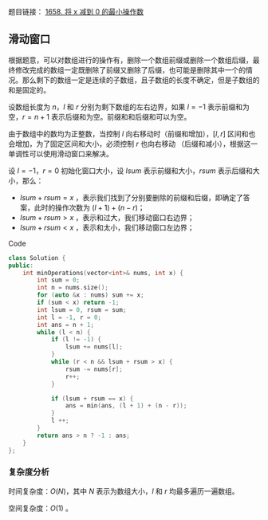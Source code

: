 题目链接： [1658. 将 x 减到 0 的最小操作数](https://leetcode.cn/problems/minimum-operations-to-reduce-x-to-zero/)

## 滑动窗口

根据题意，可以对数组进行的操作有，删除一个数组前缀或删除一个数组后缀，最终修改完成的数组一定既删除了前缀又删除了后缀，也可能是删除其中一个的情况。那么剩下的数组一定是连续的子数组，且子数组的长度不确定，但是子数组的和是固定的。

设数组长度为 $n$，$l$ 和 $r$ 分别为剩下数组的左右边界，如果 $l =-1$ 表示前缀和为空，$r = n + 1$ 表示后缀和为空。前缀和和后缀和可以为空。

由于数组中的数均为正整数，当控制 $l$ 向右移动时（前缀和增加），$[l, r]$ 区间和也会增加，为了固定区间和大小，必须控制 $r$ 也向右移动 （后缀和减小），根据这一单调性可以使用滑动窗口来解决。

设 $l = -1$，$r = 0$ 初始化窗口大小，设 $lsum$ 表示前缀和大小，$rsum$ 表示后缀和大小，那么：

- $lsum + rsum = x$ ，表示我们找到了分别要删除的前缀和后缀，即确定了答案，此时的操作次数为 $(l + 1)+ (n - r)$；
- $lsum + rsum \gt x$ ，表示和过大，我们移动窗口右边界；
- $lsum + rsum \lt x$ ，表示和太小，我们移动窗口左边界；

Code

```c++
class Solution {
public:
    int minOperations(vector<int>& nums, int x) {
        int sum = 0;
        int n = nums.size();
        for (auto &x : nums) sum += x;
        if (sum < x) return -1;
        int lsum = 0, rsum = sum;
        int l = -1, r = 0;
        int ans = n + 1;
        while (l < n) {
            if (l != -1) {
                lsum += nums[l];
            }
            while (r < n && lsum + rsum > x) {
                rsum -= nums[r];
                r++;
            }

            if (lsum + rsum == x) {
                ans = min(ans, (l + 1) + (n - r));
            }
            l ++;
        }
        return ans > n ? -1 : ans;
    }
};
```

### 复杂度分析

时间复杂度：$O(N)$，其中 $N$ 表示为数组大小，$l$ 和 $r$ 均最多遍历一遍数组。

空间复杂度：$O(1)$ 。